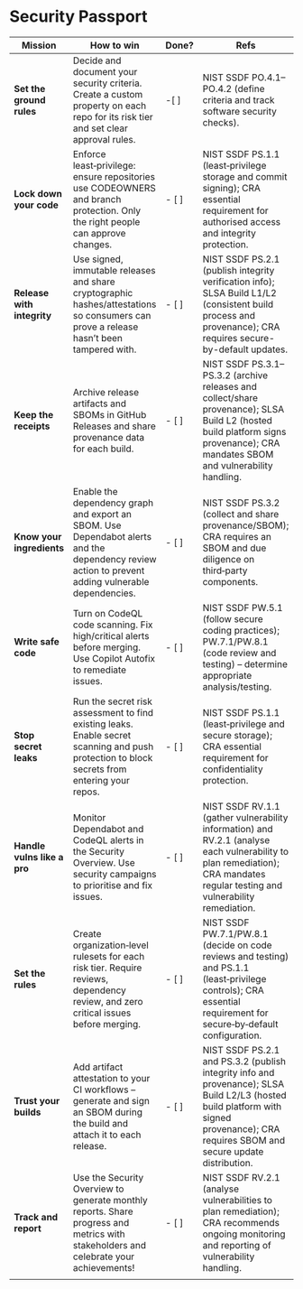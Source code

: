 # Security Passport

| Mission | How to win | Done? | Refs |
| ----- | ----- | ----- | ----- |
| **Set the ground rules** | Decide and document your security criteria. Create a custom property on each repo for its risk tier and set clear approval rules. | -[ ] | NIST SSDF PO.4.1–PO.4.2 (define criteria and track software security checks). |
| **Lock down your code** | Enforce least‑privilege: ensure repositories use CODEOWNERS and branch protection. Only the right people can approve changes. | - [ ] | NIST SSDF PS.1.1 (least‑privilege storage and commit signing); CRA essential requirement for authorised access and integrity protection. |
| **Release with integrity** | Use signed, immutable releases and share cryptographic hashes/attestations so consumers can prove a release hasn’t been tampered with. | - [ ] | NIST SSDF PS.2.1 (publish integrity verification info); SLSA Build L1/L2 (consistent build process and provenance); CRA requires secure-by-default updates. |
| **Keep the receipts** | Archive release artifacts and SBOMs in GitHub Releases and share provenance data for each build. | - [ ] | NIST SSDF PS.3.1–PS.3.2 (archive releases and collect/share provenance); SLSA Build L2 (hosted build platform signs provenance); CRA mandates SBOM and vulnerability handling. |
| **Know your ingredients** | Enable the dependency graph and export an SBOM. Use Dependabot alerts and the dependency review action to prevent adding vulnerable dependencies. | - [ ] | NIST SSDF PS.3.2 (collect and share provenance/SBOM); CRA requires an SBOM and due diligence on third‑party components. |
| **Write safe code** | Turn on CodeQL code scanning. Fix high/critical alerts before merging. Use Copilot Autofix to remediate issues. | - [ ] | NIST SSDF PW.5.1 (follow secure coding practices); PW.7.1/PW.8.1 (code review and testing) – determine appropriate analysis/testing. |
| **Stop secret leaks** | Run the secret risk assessment to find existing leaks. Enable secret scanning and push protection to block secrets from entering your repos. | - [ ] | NIST SSDF PS.1.1 (least‑privilege and secure storage); CRA essential requirement for confidentiality protection. |
| **Handle vulns like a pro** | Monitor Dependabot and CodeQL alerts in the Security Overview. Use security campaigns to prioritise and fix issues. | - [ ] | NIST SSDF RV.1.1 (gather vulnerability information) and RV.2.1 (analyse each vulnerability to plan remediation); CRA mandates regular testing and vulnerability remediation. |
| **Set the rules** | Create organization‑level rulesets for each risk tier. Require reviews, dependency review, and zero critical issues before merging. | - [ ] | NIST SSDF PW.7.1/PW.8.1 (decide on code reviews and testing) and PS.1.1 (least‑privilege controls); CRA essential requirement for secure‑by‑default configuration. |
| **Trust your builds** | Add artifact attestation to your CI workflows – generate and sign an SBOM during the build and attach it to each release. | - [ ] | NIST SSDF PS.2.1 and PS.3.2 (publish integrity info and provenance); SLSA Build L2/L3 (hosted build platform with signed provenance); CRA requires SBOM and secure update distribution. |
| **Track and report** | Use the Security Overview to generate monthly reports. Share progress and metrics with stakeholders and celebrate your achievements\! | - [ ] | NIST SSDF RV.2.1 (analyse vulnerabilities to plan remediation); CRA recommends ongoing monitoring and reporting of vulnerability handling. |
|  |  |  |  |
